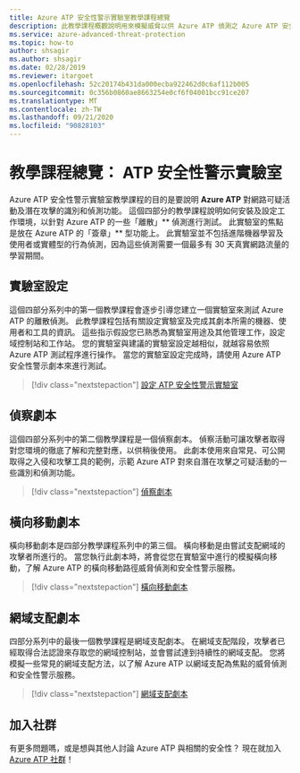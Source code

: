 ```yaml
---
title: Azure ATP 安全性警示實驗室教學課程總覽
description: 此教學課程概觀說明用來模擬威脅以供 Azure ATP 偵測之 Azure ATP 安全性警示實驗室的四個部分。
ms.service: azure-advanced-threat-protection
ms.topic: how-to
author: shsagir
ms.author: shsagir
ms.date: 02/28/2019
ms.reviewer: itargoet
ms.openlocfilehash: 52c20174b431da000ecba922462d0c6af112b005
ms.sourcegitcommit: 0c356b0860ae8663254e0cf6f04001bcc91ce207
ms.translationtype: MT
ms.contentlocale: zh-TW
ms.lasthandoff: 09/21/2020
ms.locfileid: "90828103"
---
```

# <a name="tutorial-overview-atp-security-alert-lab"></a>教學課程總覽： ATP 安全性警示實驗室

Azure ATP 安全性警示實驗室教學課程的目的是要說明 **Azure ATP** 對網路可疑活動及潛在攻擊的識別和偵測功能。 這個四部分的教學課程說明如何安裝及設定工作環境，以針對 Azure ATP 的一些「離散」** 偵測進行測試。 此實驗室的焦點是放在 Azure ATP 的「簽章」** 型功能上。 此實驗室並不包括進階機器學習及使用者或實體型的行為偵測，因為這些偵測需要一個最多有 30 天真實網路流量的學習期間。

## <a name="lab-setup"></a>實驗室設定

這個四部分系列中的第一個教學課程會逐步引導您建立一個實驗室來測試 Azure ATP 的離散偵測。 此教學課程包括有關設定實驗室及完成其劇本所需的機器、使用者和工具的資訊。 這些指示假設您已熟悉為實驗室用途及其他管理工作，設定域控制站和工作站。 您的實驗室與建議的實驗室設定越相似，就越容易依照 Azure ATP 測試程序進行操作。 當您的實驗室設定完成時，請使用 Azure ATP 安全性警示劇本來進行測試。

> [!div class="nextstepaction"]
> [設定 ATP 安全性警示實驗室](playbook-setup-lab.md)

## <a name="reconnaissance-playbook"></a>偵察劇本

這個四部分系列中的第二個教學課程是一個偵察劇本。 偵察活動可讓攻擊者取得對您環境的徹底了解和完整對應，以供稍後使用。 此劇本使用來自常見、可公開取得之入侵和攻擊工具的範例，示範 Azure ATP 對來自潛在攻擊之可疑活動的一些識別和偵測功能。

> [!div class="nextstepaction"]
> [偵察劇本](playbook-reconnaissance.md)


## <a name="lateral-movement-playbook"></a>橫向移動劇本

橫向移動劇本是四部分教學課程系列中的第三個。 橫向移動是由嘗試支配網域的攻擊者所進行的。 當您執行此劇本時，將會從您在實驗室中進行的模擬橫向移動，了解 Azure ATP 的橫向移動路徑威脅偵測和安全性警示服務。  

> [!div class="nextstepaction"]
> [橫向移動劇本](playbook-lateral-movement.md)

## <a name="domain-dominance-playbook"></a>網域支配劇本

四部分系列中的最後一個教學課程是網域支配劇本。 在網域支配階段，攻擊者已經取得合法認證來存取您的網域控制站，並會嘗試達到持續性的網域支配。 您將模擬一些常見的網域支配方法，以了解 Azure ATP 以網域支配為焦點的威脅偵測和安全性警示服務。

> [!div class="nextstepaction"]
> [網域支配劇本](playbook-domain-dominance.md)


## <a name="join-the-community"></a>加入社群

有更多問題嗎，或是想與其他人討論 Azure ATP 與相關的安全性？ 現在就加入 [Azure ATP 社群](https://techcommunity.microsoft.com/t5/Azure-Advanced-Threat-Protection/bd-p/AzureAdvancedThreatProtection)！
